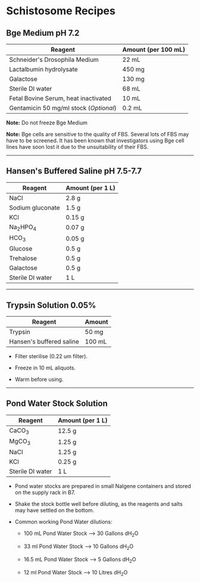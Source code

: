 # Schistosome Recipes

## Bge Medium pH 7.2

|Reagent|Amount (per 100 mL)|
|-------|------|
|Schneider's Drosophila Medium|22 mL|
|Lactalbumin hydrolysate|450 mg|
|Galactose|130 mg|
|Sterile DI water|68 mL|
|Fetal Bovine Serum, heat inactivated|10 mL|
|Gentamicin 50 mg/ml stock (*Optional*)|0.2 mL|

**Note:** Do not freeze Bge Medium

**Note:** Bge cells are sensitive to the quality of FBS. Several lots of FBS may have to be screened. It has been known that investigators using Bge cell lines have soon lost it due to the unsuitability of their FBS.

---

## Hansen's Buffered Saline pH 7.5-7.7

|Reagent|Amount (per 1 L)|
|-------|------|
|NaCl|2.8 g|
|Sodium gluconate|1.5 g|
|KCl|0.15 g|
|Na<sub>2</sub>HPO<sub>4</sub> |0.07 g|
|HCO<sub>3</sub>|0.05 g|
|Glucose|0.5 g|
|Trehalose|0.5 g|
|Galactose|0.5 g|
|Sterile DI water|1 L|


---

## Trypsin Solution 0.05%

|Reagent|Amount|
|-------|------|
|Trypsin|50 mg|
|Hansen's buffered saline|100 mL|

- Filter sterilise (0.22 um filter).

- Freeze in 10 mL aliquots.

- Warm before using.

---

## Pond Water Stock Solution

|Reagent|Amount (per 1 L)|
|-------|------|
|CaCO<sub>3</sub>|12.5 g|
|MgCO<sub>3</sub>|1.25 g|
|NaCl|1.25 g|
|KCl|0.25 g|
|Sterile DI water|1 L|

- Pond water stocks are prepared in small Nalgene containers and stored on the supply rack in B7.

- Shake the stock bottle well before diluting, as the reagents and salts may have settled on the bottom.

- Common working Pond Water dilutions:

    - 100 mL Pond Water Stock --> 30 Gallons dH<sub>2</sub>O

    - 33 ml Pond Water Stock --> 10 Gallons dH<sub>2</sub>O

    - 16.5 mL Pond Water Stock --> 5 Gallons dH<sub>2</sub>O

    - 12 ml Pond Water Stock --> 10 Litres dH<sub>2</sub>O
